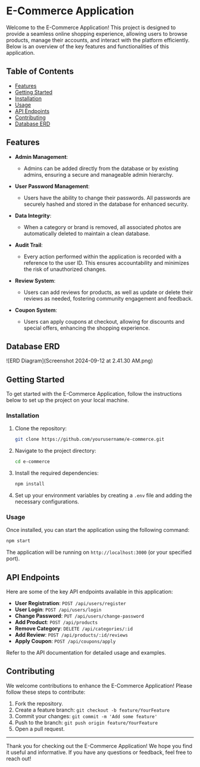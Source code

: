 # E-Commerce Application

Welcome to the E-Commerce Application! This project is designed to provide a seamless online shopping experience, allowing users to browse products, manage their accounts, and interact with the platform efficiently. Below is an overview of the key features and functionalities of this application.

## Table of Contents

- [Features](#features)
- [Getting Started](#getting-started)
- [Installation](#installation)
- [Usage](#usage)
- [API Endpoints](#api-endpoints)
- [Contributing](#contributing)
- [Database ERD](#database-erd)

## Features

- **Admin Management**: 
  - Admins can be added directly from the database or by existing admins, ensuring a secure and manageable admin hierarchy.

- **User Password Management**: 
  - Users have the ability to change their passwords. All passwords are securely hashed and stored in the database for enhanced security.

- **Data Integrity**: 
  - When a category or brand is removed, all associated photos are automatically deleted to maintain a clean database.

- **Audit Trail**: 
  - Every action performed within the application is recorded with a reference to the user ID. This ensures accountability and minimizes the risk of unauthorized changes.

- **Review System**: 
  - Users can add reviews for products, as well as update or delete their reviews as needed, fostering community engagement and feedback.

- **Coupon System**: 
  - Users can apply coupons at checkout, allowing for discounts and special offers, enhancing the shopping experience.

## Database ERD

![ERD Diagram](Screenshot 2024-09-12 at 2.41.30 AM.png)

## Getting Started

To get started with the E-Commerce Application, follow the instructions below to set up the project on your local machine.

### Installation

1. Clone the repository:
   ```bash
   git clone https://github.com/yourusername/e-commerce.git
   ```
   
2. Navigate to the project directory:
   ```bash
   cd e-commerce
   ```

3. Install the required dependencies:
   ```bash
   npm install
   ```

4. Set up your environment variables by creating a `.env` file and adding the necessary configurations.

### Usage

Once installed, you can start the application using the following command:

```bash
npm start
```

The application will be running on `http://localhost:3000` (or your specified port).

## API Endpoints

Here are some of the key API endpoints available in this application:

- **User Registration**: `POST /api/users/register`
- **User Login**: `POST /api/users/login`
- **Change Password**: `PUT /api/users/change-password`
- **Add Product**: `POST /api/products`
- **Remove Category**: `DELETE /api/categories/:id`
- **Add Review**: `POST /api/products/:id/reviews`
- **Apply Coupon**: `POST /api/coupons/apply`

Refer to the API documentation for detailed usage and examples.

## Contributing

We welcome contributions to enhance the E-Commerce Application! Please follow these steps to contribute:

1. Fork the repository.
2. Create a feature branch: `git checkout -b feature/YourFeature`
3. Commit your changes: `git commit -m 'Add some feature'`
4. Push to the branch: `git push origin feature/YourFeature`
5. Open a pull request.

---

Thank you for checking out the E-Commerce Application! We hope you find it useful and informative. If you have any questions or feedback, feel free to reach out!


